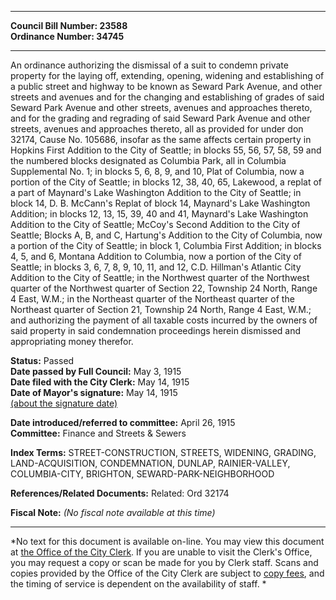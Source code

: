 * * * * *  
  
**Council Bill Number: [](#h0)[](#h2)23588**   
**Ordinance Number: 34745**  
  
* * * * *  
  
An ordinance authorizing the dismissal of a suit to condemn private property for the laying off, extending, opening, widening and establishing of a public street and highway to be known as Seward Park Avenue, and other streets and avenues and for the changing and establishing of grades of said Seward Park Avenue and other streets, avenues and approaches thereto, and for the grading and regrading of said Seward Park Avenue and other streets, avenues and approaches thereto, all as provided for under don 32174, Cause No. 105686, insofar as the same affects certain property in Hopkins First Addition to the City of Seattle; in blocks 55, 56, 57, 58, 59 and the numbered blocks designated as Columbia Park, all in Columbia Supplemental No. 1; in blocks 5, 6, 8, 9, and 10, Plat of Columbia, now a portion of the City of Seattle; in blocks 12, 38, 40, 65, Lakewood, a replat of a part of Maynard's Lake Washington Addition to the City of Seattle; in block 14, D. B. McCann's Replat of block 14, Maynard's Lake Washington Addition; in blocks 12, 13, 15, 39, 40 and 41, Maynard's Lake Washington Addition to the City of Seattle; McCoy's Second Addition to the City of Seattle; Blocks A, B, and C, Hartung's Addition to the City of Columbia, now a portion of the City of Seattle; in block 1, Columbia First Addition; in blocks 4, 5, and 6, Montana Addition to Columbia, now a portion of the City of Seattle; in blocks 3, 6, 7, 8, 9, 10, 11, and 12, C.D. Hillman's Atlantic City Addition to the City of Seattle; in the Northwest quarter of the Northwest quarter of the Northwest quarter of Section 22, Township 24 North, Range 4 East, W.M.; in the Northeast quarter of the Northeast quarter of the Northeast quarter of Section 21, Township 24 North, Range 4 East, W.M.; and authorizing the payment of all taxable costs incurred by the owners of said property in said condemnation proceedings herein dismissed and appropriating money therefor.  
  
**Status:** Passed   
**Date passed by Full Council:** May 3, 1915   
**Date filed with the City Clerk:** May 14, 1915   
**Date of Mayor's signature:** May 14, 1915   
[(about the signature date)](/~public/approvaldate.htm)   
  
  
**Date introduced/referred to committee:** April 26, 1915   
**Committee:** Finance and Streets & Sewers   
  
**Index Terms:** STREET-CONSTRUCTION, STREETS, WIDENING, GRADING, LAND-ACQUISITION, CONDEMNATION, DUNLAP, RAINIER-VALLEY, COLUMBIA-CITY, BRIGHTON, SEWARD-PARK-NEIGHBORHOOD  
  
**References/Related Documents:** Related: Ord 32174  
  
**Fiscal Note:** *(No fiscal note available at this time)*  
  
* * * * *  
  
*No text for this document is available on-line. You may view this document at [the Office of the City Clerk](http://www.seattle.gov/leg/clerk/contactUs.htm). If you are unable to visit the Clerk's Office, you may request a copy or scan be made for you by Clerk staff. Scans and copies provided by the Office of the City Clerk are subject to [copy fees](http://clerk.seattle.gov/~public/clerkfees.htm), and the timing of service is dependent on the availability of staff. *  
  
  
